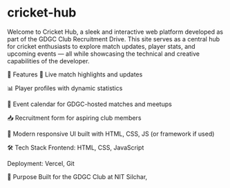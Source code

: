 # cricket-hub
Welcome to Cricket Hub, a sleek and interactive web platform developed as part of the GDGC Club Recruitment Drive. This site serves as a central hub for cricket enthusiasts to explore match updates, player stats, and upcoming events — all while showcasing the technical and creative capabilities of the developer.

🚀 Features
📰 Live match highlights and updates

📊 Player profiles with dynamic statistics

📅 Event calendar for GDGC-hosted matches and meetups

📥 Recruitment form for aspiring club members

🎨 Modern responsive UI built with HTML, CSS, JS (or framework if used)

🛠️ Tech Stack
Frontend: HTML, CSS, JavaScript

Deployment: Vercel, Git

📌 Purpose
Built for the GDGC Club at NIT Silchar,
